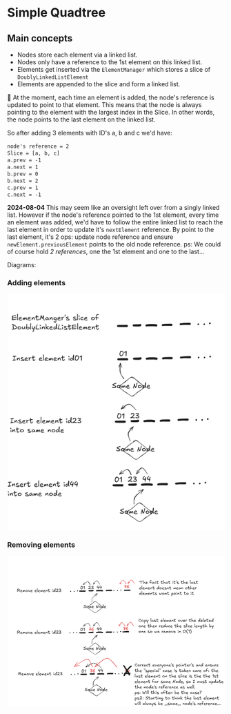 # Simple Quadtree

## Main concepts

* Nodes store each element via a linked list.
* Nodes only have a reference to the 1st element on this linked list.
* Elements get inserted via the `ElementManager` which stores a slice of `DoublyLinkedListElement`
* Elements are appended to the slice and form a linked list.  

📣 At the moment, each time an element is added, the node's reference is updated to point to that element. This means that 
the node is always pointing to the element with the largest index in the Slice.
In other words, the node points to the last element on the linked list.

So after adding 3 elements with ID's a, b and c we'd have:

```
node's reference = 2
Slice = [a, b, c]
a.prev = -1
a.next = 1
b.prev = 0
b.next = 2
c.prev = 1
c.next = -1
```

**2024-08-04** This may seem like an oversight left over from a singly linked list. However if the node's reference 
pointed to the 1st element, every time an element was added, we'd have to follow the entire linked list to reach the 
last element in order to update it's `nextElement` reference.
By point to the last element, it's 2 ops: update node reference and ensure `newElement.previousElement` points to the 
old node reference.
ps: We could of course hold *2 references*, one the 1st element and one to the last... 

Diagrams:

### Adding elements
![Adding](documentation/add.png)

### Removing elements
![Removing](documentation/remove.png)


